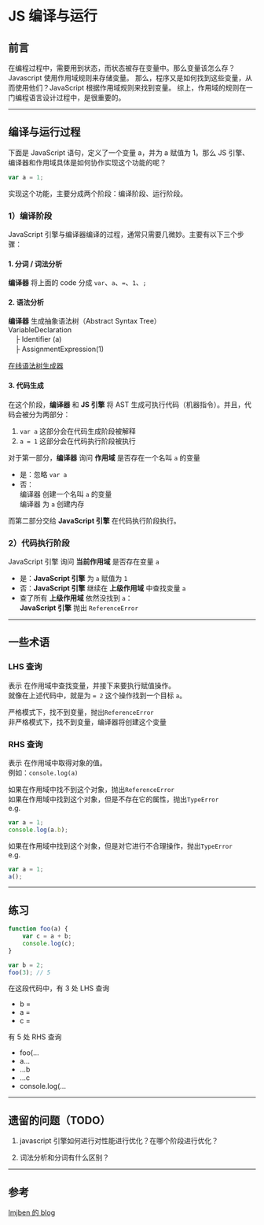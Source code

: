 # JS 编译与运行

## 前言

在编程过程中，需要用到状态，而状态被存在变量中。那么变量该怎么存？Javascript 使用作用域规则来存储变量。
那么，程序又是如何找到这些变量，从而使用他们？JavaScript 根据作用域规则来找到变量。
综上，作用域的规则在一门编程语言设计过程中，是很重要的。

---

## 编译与运行过程

下面是 JavaScript 语句，定义了一个变量 a，并为 a 赋值为 1。那么 JS 引擎、编译器和作用域具体是如何协作实现这个功能的呢？

```javascript
var a = 1;
```

实现这个功能，主要分成两个阶段：编译阶段、运行阶段。

### 1）编译阶段

JavaScript 引擎与编译器编译的过程，通常只需要几微妙。主要有以下三个步骤：

#### 1. 分词 / 词法分析

**编译器** 将上面的 code 分成 `var`、`a`、`=`、`1`、`;` 


#### 2. 语法分析

**编译器** 生成抽象语法树（Abstract Syntax Tree）   
VariableDeclaration  
 　├ Identifier (a)  
 　├ AssignmentExpression(1)  

[在线语法树生成器](https://esprima.org/demo/parse.html)

#### 3. 代码生成

在这个阶段，**编译器** 和 **JS 引擎** 将 AST 生成可执行代码（机器指令）。并且，代码会被分为两部分：
1. `var a`  这部分会在代码生成阶段被解释
2. `a = 1`  这部分会在代码执行阶段被执行

对于第一部分，**编译器** 询问 **作用域** 是否存在一个名叫 `a` 的变量  
- 是：忽略 `var a`  
- 否：  
  编译器 创建一个名叫 `a` 的变量  
  编译器 为 `a` 创建内存
 
而第二部分交给 **JavaScript 引擎** 在代码执行阶段执行。
        
### 2）代码执行阶段

 JavaScript 引擎 询问 **当前作用域** 是否存在变量 `a`

- 是：**JavaScript 引擎** 为 `a` 赋值为 `1`
- 否：**JavaScript 引擎** 继续在 **上级作用域** 中查找变量 `a`
- 查了所有 **上级作用域** 依然没找到 `a`：  
  **JavaScript 引擎** 抛出 `ReferenceError`

---

## 一些术语

### LHS 查询

表示 在作用域中查找变量，并接下来要执行赋值操作。  
就像在上述代码中，就是为 ``= 2`` 这个操作找到一个目标 ``a``。  

严格模式下，找不到变量，抛出``ReferenceError``  
非严格模式下，找不到变量，编译器将创建这个变量

### RHS 查询

表示 在作用域中取得对象的值。  
例如：``console.log(a)``  
 
如果在作用域中找不到这个对象，抛出``ReferenceError``      
如果在作用域中找到这个对象，但是不存在它的属性，抛出``TypeError``  
e.g. 
```javascript
var a = 1;  
console.log(a.b);
```
 
如果在作用域中找到这个对象，但是对它进行不合理操作，抛出``TypeError``  
e.g. 
```javascript
var a = 1;
a();
```

---

## 练习

```javascript
function foo(a) {
    var c = a + b;
    console.log(c);
}

var b = 2;
foo(3); // 5
```

在这段代码中，有 3 处 LHS 查询
- b =
- a =
- c =

有 5 处 RHS 查询
- foo(...
- a...
- ...b
- ...c
- console.log(...

---

## 遗留的问题（TODO）

1. javascript 引擎如何进行对性能进行优化？在哪个阶段进行优化？
   
2. 词法分析和分词有什么区别？

---

## 参考

[Imjben 的 blog](https://lmjben.github.io/blog/js-principle.html#%E7%BC%96%E8%AF%91%E8%BF%87%E7%A8%8B)